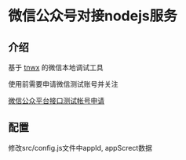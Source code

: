 # 微信公众号对接nodejs服务

## 介绍

基于 [tnwx](https://www.npmjs.com/package/tnwx) 的微信本地调试工具

使用前需要申请微信测试账号并关注

[微信公众平台接口测试帐号申请](https://mp.weixin.qq.com/debug/cgi-bin/sandbox?t=sandbox/login)

## 配置

修改src/config.js文件中appId, appScrect数据

